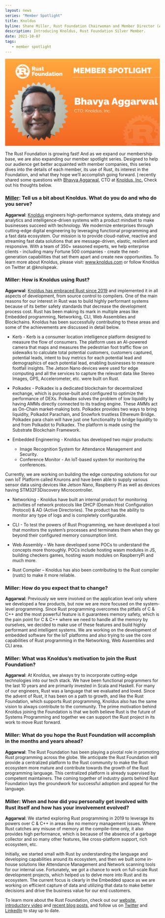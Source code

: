 ```yaml
---
layout: news
series: "Member Spotlight"
title: Knoldus
byline: Shane Miller, Rust Foundation Chairwoman and Member Director (AWS)
description: Introducing Knoldus, Rust Foundation Silver Member.
date: 2021-10-07
tags:
   - member spotlight
---
```


![Bhavya Aggarwal](/img/news/2021-10-07-member-spotlight-knoldus/member_spotlight_bhavya_aggarwal.png)

The Rust Foundation is growing fast! And as we expand our membership base, we are also expanding our member spotlight series. Designed to help our audience get better acquainted with member companies, this series dives into the details of each member, its use of Rust, its interest in the Foundation, and what they hope we’ll accomplish going forward. [I](https://twitter.com/SkippersWif) recently shared some questions with [Bhavya Aggarwal](https://www.linkedin.com/in/bhavya-aggarwal-680929a/), CTO at [Knoldus, Inc.](https://www.knoldus.com/home) Check out his thoughts below. 

### [Miller](https://twitter.com/SkippersWif): Tell us a bit about Knoldus. What do you do and who do you serve?

**Aggarwal**: [Knoldus](https://www.knoldus.com/home) engineers high-performance systems, data strategy and analytics and intelligence-driven systems with a product mindset to make businesses succeed with technology. We modernize enterprises through cutting-edge digital engineering by leveraging functional programming and a fast data ecosystem. Our mission is to provide cloud-native, reactive and streaming fast data solutions that are message-driven, elastic, resilient and responsive. With a team of 350+ seasoned experts, we help enterprise clients - including many Fortune 500 companies - create the next-generation capabilities that set them apart and create new opportunities. To learn more about Knoldus, please visit: www.knoldus.com or follow Knoldus on Twitter at @knolspeak.

### Miller: How is Knoldus using Rust?

**Aggarwal**: [Knoldus has embraced Rust since 2019](https://www.knoldus.com/accelerators/technology/rust) and implemented it in all aspects of development, from source control to compilers. One of the main reasons for our interest in Rust was to build highly performant systems because of its better safety standards that decrease the development process cost. Rust has been making its mark in multiple areas like Embedded programming, Networking, CLI, Web Assemblies and Blockchains. Knoldus has been successfully contributing to these areas and some of the achievements are discussed in detail below.

- Kerb - Kerb is a consumer location intelligence platform designed to measure the flow of consumers. The platform uses an AI-powered camera that maps and measures the pedestrian foot traffic flow on sidewalks to calculate total potential customers, customers captured, potential leads, intent to buy metrics for each potential lead and demographics of each potential lead, enabling businesses to measure footfall insights. The Jetson Nano devices were used for edge computing and all the services to capture the relevant data like Stereo Images, GPS, Accelerometer, etc. were built on Rust.   

- Polkadex - Polkadex is a dedicated blockchain for decentralized exchange, which is purpose-built and configured to optimize the performance of DEXs. Polkadex solves the problem of low liquidity by having AMMs directly connected to its trading engine. These AMMs act as On-Chain market-making bots. Polkadex provides two ways to bring liquidity, Polkadot Parachain, and Snowfork trustless Ethereum Bridge. Polkadex para chain will have just one functionality to bridge liquidity to and from Polkadot to Polkadex. The platform is made using the Substrate Blockchain Framework.

- Embedded Engineering - Knoldus has developed two major products: 

  - Image Recognition System for Attendance Management and Security.
  - Conference Monitor - An IoT-based system for monitoring the conferences. 

Currently, we are working on building the edge computing solutions for our own IoT Platform called Knurons and have been able to supply various sensor data using devices like Jetson Nano, Raspberry PI as well as devices having STM32F3Discovery Microcontroller.

- Networking - Knoldus have built an internal product for monitoring activities of network protocols like DHCP (Domain Host Configuration Protocol) & AD (Active Directories). The product has the ability to monitor any type of logs and is completely configurable.

- CLI - To test the powers of Rust Programming, we have developed a tool that monitors the system’s processes and terminates them when they go beyond their configured memory consumption limit.

- Web Assembly – We have developed some POCs to understand the concepts more thoroughly. POCs include hosting wasm modules in JS, building checkers games, hosting wasm modules on RaspberryPi and much more.

- Rust Compiler – Knoldus has also been contributing to the Rust compiler (rustc) to make it more reliable. 

### Miller: How do you expect that to change?

**Aggarwal**: Previously we were involved on the application level only where we developed a few products, but now we are more focused on the system-level programming. Since Rust programming overcomes the pitfalls of C & C++ and the most powerful feature is it guarantees memory safety, which is the pain point for C & C++ where we need to handle all the memory by ourselves, we decided to make use of these features and build highly performant and intelligent systems. We are working on the development of embedded software for the IoT platforms and also trying to use the core capabilities of Rust programming in the Networking, Web Assemblies and CLI area.

### Miller: What was Knoldus’s motivation to join the Rust Foundation?

**Aggarwal**: At Knoldus, we always try to incorporate cutting-edge technologies into our tech stack. We have been functional programmers for the last 10 years and are primarily invested in Scala and Haskell. For many of our engineers, Rust was a language that we evaluated and loved. Since the advent of Rust, it has been on a path to growth, and like the Rust Foundation, which  supports Rust programming, Knoldus also has the same vision to always contribute to the community. The prime motivation behind Knoldus joining the Foundation is that we both believe Rust is the future of Systems Programming and together we can support the Rust project in its work to move Rust forward.

### Miller: What do you hope the Rust Foundation will accomplish in the months and years ahead?

**Aggarwal**: The Rust Foundation has been playing a pivotal role in promoting Rust programming across the globe. We anticipate the Rust Foundation will provide a centralized platform to the Rust community to make the Rust ecosystem more mature and contribute towards the growth of the Rust programming language. This centralized platform is already supervised by competent maintainers. The coming together of industry giants behind Rust Foundation lays the groundwork for successful adoption and appeal for the language.

### Miller: When and how did you personally get involved with Rust itself and how has your involvement evolved?

**Aggarwal**: We started exploring Rust programming in 2019 to leverage its powers over C & C++  in areas like no memory management issues. Where Rust catches any misuse of memory at the compile-time only, it also provides high performance, which is because of the absence of a garbage collector and so many other features, like cross-platform support, rich ecosystem, etc. 

Initially, we started small with Rust by understanding the language and developing capabilities around its ecosystem, and then we built some in-house solutions like Attendance Management and Network scanning tools for our internal use. Fortunately, we got a chance to work on full-scale Rust development projects, which helped us to delve more into Rust and its ecosystem. The current focus is clearly in the Embedded space as we are working on efficient capture of data and utilizing that data to make better decisions and drive the business value for our end customers.


To learn more about the Rust Foundation, check out our [website](https://foundation.rust-lang.org), [introductory video](https://www.youtube.com/watch?v=AI4lPN0BqGc) and [recent blog posts](https://foundation.rust-lang.org/posts/), and follow us on [Twitter](https://twitter.com/rust_foundation) and [LinkedIn](https://www.linkedin.com/company/rust-foundation/) to stay up to date.  

